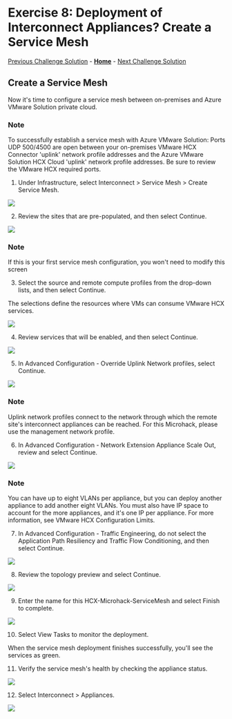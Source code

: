 # Exercise 8: Deployment of Interconnect Appliances? Create a Service Mesh

[Previous Challenge Solution](./07-HCX-Compute-Profiles.md) - **[Home](../Readme.md)** - [Next Challenge Solution](./09-HCX-Network-Extension.md)

## Create a Service Mesh

Now it's time to configure a service mesh between on-premises and Azure VMware Solution private cloud.

### Note
To successfully establish a service mesh with Azure VMware Solution:
Ports UDP 500/4500 are open between your on-premises VMware HCX Connector 'uplink' network profile addresses and the Azure VMware Solution HCX Cloud 'uplink' network profile addresses.
Be sure to review the VMware HCX required ports.

1.	Under Infrastructure, select Interconnect > Service Mesh > Create Service Mesh.

![](./Images/08-HCX-Service-Mesh/HCX_image34.png)

2.	Review the sites that are pre-populated, and then select Continue.

![](./Images/08-HCX-Service-Mesh/HCX_image35.png)

### Note
If this is your first service mesh configuration, you won't need to modify this screen

3.	Select the source and remote compute profiles from the drop-down lists, and then select Continue.

The selections define the resources where VMs can consume VMware HCX services.

![](./Images/08-HCX-Service-Mesh/HCX_image36.png)

4.	Review services that will be enabled, and then select Continue.

![](./Images/08-HCX-Service-Mesh/HCX_image37.png)

5.	In Advanced Configuration - Override Uplink Network profiles, select Continue.

![](./Images/08-HCX-Service-Mesh/HCX_image38.png)

### Note
Uplink network profiles connect to the network through which the remote site's interconnect appliances can be reached. For this Microhack, please use the management network profile.

6.	In Advanced Configuration - Network Extension Appliance Scale Out, review and select Continue.

![](./Images/08-HCX-Service-Mesh/HCX_image39.png)

### Note 
You can have up to eight VLANs per appliance, but you can deploy another appliance to add another eight VLANs. You must also have IP space to account for the more appliances, and it's one IP per appliance. For more information, see VMware HCX Configuration Limits.

7. In Advanced Configuration - Traffic Engineering, do not select the Application Path Resiliency and Traffic Flow Conditioning, and then select Continue.

![](./Images/08-HCX-Service-Mesh/HCX_image40.png)

8.	Review the topology preview and select Continue.

![](./Images/08-HCX-Service-Mesh/HCX_image41.png)

9.	Enter the name for this HCX-Microhack-ServiceMesh and select Finish to complete.

![](./Images/08-HCX-Service-Mesh/ServiceMeshName.PNG)

10.	Select View Tasks to monitor the deployment.
 
When the service mesh deployment finishes successfully, you'll see the services as green.

11.	Verify the service mesh's health by checking the appliance status.

![](./Images/08-HCX-Service-Mesh/HCX_image43.png)

12.	Select Interconnect > Appliances.

![](./Images/08-HCX-Service-Mesh/HCX_image44.png)